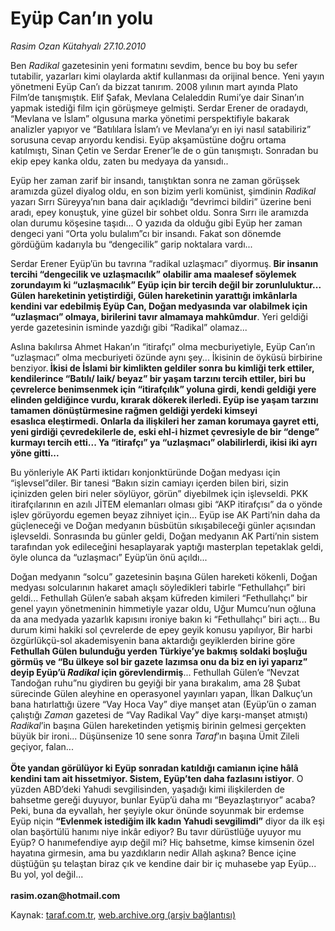 # Eyüp Can’ın yolu

*Rasim Ozan Kütahyalı 27.10.2010*

<div class="yazi"><p>Ben <i>Radikal</i> gazetesinin yeni formatını sevdim, bence bu boy bu sefer tutabilir, yazarları kimi olaylarda aktif kullanması da orijinal bence. Yeni yayın yönetmeni Eyüp Can’ı da bizzat tanırım. 2008 yılının mart ayında Plato Film’de tanışmıştık. Elif Şafak, Mevlana Celaleddin Rumi’ye dair Sinan’ın yapmak istediği film için görüşmeye gelmişti. Serdar Erener de oradaydı, “Mevlana ve İslam” olgusuna marka yönetimi perspektifiyle bakarak analizler yapıyor ve “Batılılara İslam’ı ve Mevlana’yı en iyi nasıl satabiliriz” sorusuna cevap arıyordu kendisi. Eyüp akşamüstüne doğru ortama katılmıştı, Sinan Çetin ve Serdar Erener’le de o gün tanışmıştı. Sonradan bu ekip epey kanka oldu, zaten bu medyaya da yansıdı..</p>
<p>Eyüp her zaman zarif bir insandı, tanıştıktan sonra ne zaman görüşsek aramızda güzel diyalog oldu, en son bizim yerli komünist, şimdinin <i>Radikal</i> yazarı Sırrı Süreyya’nın bana dair açıkladığı “devrimci bildiri” üzerine beni aradı, epey konuştuk, yine güzel bir sohbet oldu. Sonra Sırrı ile aramızda olan durumu köşesine taşıdı... O yazıda da olduğu gibi Eyüp her zaman dengeci yani “Orta yolu bulalım”cı bir insandı. Fakat son dönemde gördüğüm kadarıyla bu “dengecilik” garip noktalara vardı...</p>
<p>Serdar Erener Eyüp’ün bu tavrına “radikal uzlaşmacı” diyormuş.<b> Bir insanın tercihi “dengecilik ve uzlaşmacılık” olabilir ama maalesef söylemek zorundayım ki “uzlaşmacılık” Eyüp için bir tercih değil bir zorunluluktur... Gülen hareketinin yetiştirdiği, Gülen hareketinin yarattığı imkânlarla kendini var edebilmiş Eyüp Can, Doğan medyasında var olabilmek için “uzlaşmacı” olmaya, birilerini tavır almamaya mahkûmdur</b>. Yeri geldiği yerde gazetesinin isminde yazdığı gibi “Radikal” olamaz...</p>
<p>Aslına bakılırsa Ahmet Hakan’ın “itirafçı” olma mecburiyetiyle, Eyüp Can’ın “uzlaşmacı” olma mecburiyeti özünde aynı şey... İkisinin de öyküsü birbirine benziyor.<b> İkisi de İslami bir kimlikten geldiler sonra bu kimliği terk ettiler, kendilerince “Batılı/ laik/ beyaz” bir yaşam tarzını tercih ettiler, biri bu çevrelerce benimsenmek için “itirafçılık” yoluna girdi, kendi geldiği yere elinden geldiğince vurdu, kırarak dökerek ilerledi. Eyüp ise yaşam tarzını tamamen dönüştürmesine rağmen geldiği yerdeki kimseyi esaslıca eleştirmedi. Onlarla da ilişkileri her zaman korumaya gayret etti, yeni girdiği çevredekilerle de, eski ehl-i hizmet çevresiyle de bir “denge” kurmayı tercih etti... Ya “itirafçı” ya “uzlaşmacı” olabilirlerdi, ikisi iki ayrı yöne gitti...</b></p>
<p>Bu yönleriyle AK Parti iktidarı konjonktüründe Doğan medyası için “işlevsel”diler. Bir tanesi “Bakın sizin camiayı içerden bilen biri, sizin içinizden gelen biri neler söylüyor, görün” diyebilmek için işlevseldi. PKK itirafçılarının en azılı JİTEM elemanları olması gibi “AKP itirafçısı” da o yönde işlev görüyordu egemen beyaz zihniyet için... Eyüp ise AK Parti’nin daha da güçleneceği ve Doğan medyanın büsbütün sıkışabileceği günler açısından işlevseldi. Sonrasında bu günler geldi, Doğan medyanın AK Parti’nin sistem tarafından yok edileceğini hesaplayarak yaptığı masterplan tepetaklak geldi, öyle olunca da “uzlaşmacı” Eyüp’ün önü açıldı...</p>
<p>Doğan medyanın “solcu” gazetesinin başına Gülen hareketi kökenli, Doğan medyası solcularının hakaret amaçlı söyledikleri tabirle “Fethullahçı” biri geldi... Fethullah Gülen’e sabah akşam küfreden kimileri “Fethullahçı” bir genel yayın yönetmeninin himmetiyle yazar oldu, Uğur Mumcu’nun oğluna da ana medyada yazarlık kapısını ironiye bakın ki “Fethullahçı” biri açtı... Bu durum kimi hakiki sol çevrelerde de epey geyik konusu yapılıyor, Bir harbi özgürlükçü-sol akademisyenin bana aktardığı geyiklerden birine göre <b>Fethullah Gülen bulunduğu yerden Türkiye’ye bakmış soldaki boşluğu görmüş ve “Bu ülkeye sol bir gazete lazımsa onu da biz en iyi yaparız” deyip Eyüp’ü <i>Radikal</i> için görevlendirmiş</b>... Fethullah Gülen’e “Nevzat Tandoğan ruhu”nu giydiren bu geyiği bir yana bırakalım, ama 28 Şubat sürecinde Gülen aleyhine en operasyonel yayınları yapan, İlkan Dalkuç’un bana hatırlattığı üzere “Vay Hoca Vay” diye manşet atan (Eyüp’ün o zaman çalıştığı <i>Zaman</i> gazetesi de “Vay Radikal Vay” diye karşı-manşet atmıştı) <i>Radikal</i>’in başına Gülen hareketinden yetişmiş birinin gelmesi gerçekten büyük bir ironi... Düşünsenize 10 sene sonra <i>Taraf</i>’ın başına Ümit Zileli geçiyor, falan...<br/><br/><b>Öte yandan görülüyor ki Eyüp sonradan katıldığı camianın içine hâlâ kendini tam ait hissetmiyor. Sistem, Eyüp’ten daha fazlasını istiyor</b>. O yüzden ABD’deki Yahudi sevgilisinden, yaşadığı kimi ilişkilerden de bahsetme gereği duyuyor, bunlar Eyüp’ü daha mı “Beyazlaştırıyor” acaba? Peki, buna da eyvallah, her şeyiyle okur önünde soyunmak bir erdemse Eyüp niçin <b>“Evlenmek istediğim ilk kadın Yahudi sevgilimdi”</b> diyor da ilk eşi olan başörtülü hanımı niye inkâr ediyor? Bu tavır dürüstlüğe uyuyor mu Eyüp? O hanımefendiye ayıp değil mi? Hiç bahsetme, kimse kimsenin özel hayatına girmesin, ama bu yazdıkların nedir Allah aşkına? Bence içine düştüğün şu telaştan biraz çık ve kendine dair bir iç muhasebe yap Eyüp... Bu yol, yol değil...<br/><br/><b>rasim.ozan@hotmail.com</b></p></div>

Kaynak: [taraf.com.tr](http://www.taraf.com.tr:80/rasim-ozan-kutahyali/makale-eyup-can-in-yolu.htm), [web.archive.org (arşiv bağlantısı)](http://web.archive.org/web/20101030073733/http://www.taraf.com.tr:80/rasim-ozan-kutahyali/makale-eyup-can-in-yolu.htm)
